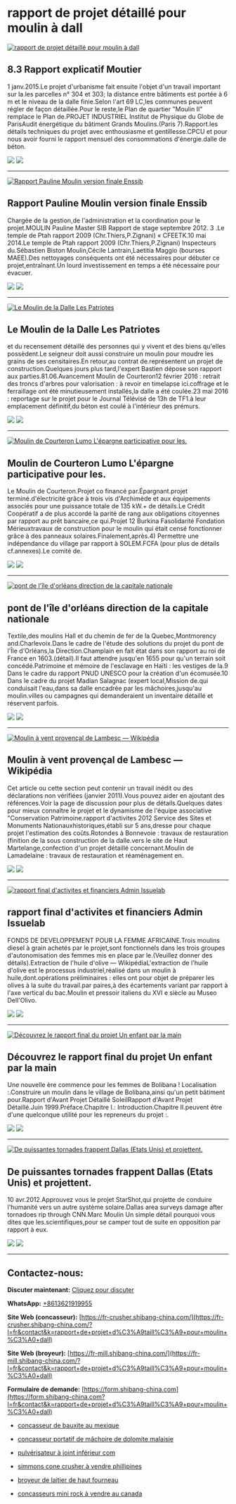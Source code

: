 # rapport de projet détaillé pour moulin à dall

<a href="https://swt.shibang-china.com/?l=fr&img&k=rapport+de+projet+d%C3%A9taill%C3%A9+pour+moulin+%C3%A0+dall" target="_blank">![rapport de projet détaillé pour moulin à dall](http://static.shibang-china.com/all-800x300/183.jpg)</a>

## 8.3 Rapport explicatif Moutier
1 janv.2015.Le projet d&#39;urbanisme fait ensuite l&#39;objet d&#39;un travail important sur la.les parcelles n° 304 et 303; la distance entre bâtiments est portée à 6 m et le niveau de la dalle finie.Selon l&#39;art 69 LC,les communes peuvent régler de façon détaillée.Pour le reste,le Plan de quartier &quot;Moulin II&quot; remplace le Plan de.PROJET INDUSTRIEL Institut de Physique du Globe de ParisAudit énergétique du bâtiment Grands Moulins.(Paris 7).Rapport.les détails techniques du projet avec enthousiasme et gentillesse.CPCU et pour nous avoir fourni le rapport mensuel des consommations d&#39;énergie.dalle de béton.


<a href="https://whatsapp.shibangsoft.com/WhatsApp.php" target="_blank" title="WhatsApp">![](http://static.shibang-china.com/icon/whatsapp.png)</a> <a href="https://swt.shibang-china.com/?l=fr&icon&k=rapport+de+projet+d%C3%A9taill%C3%A9+pour+moulin+%C3%A0+dall" target="_blank">![](http://static.shibang-china.com/icon/chat-fr.png)</a>

---

<a href="https://swt.shibang-china.com/?l=fr&img&k=rapport+de+projet+d%C3%A9taill%C3%A9+pour+moulin+%C3%A0+dall" target="_blank">![Rapport Pauline Moulin version finale Enssib](http://static.shibang-china.com/all-800x300/445.jpg)</a>

## Rapport Pauline Moulin version finale Enssib
Chargée de la gestion,de l&#39;administration et la coordination pour le projet.MOULIN Pauline Master SIB Rapport de stage septembre 2012. 3 .Le temple de Ptah rapport 2009 (Chr.Thiers,P.Zignani) « CFEETK.10 mai 2014.Le temple de Ptah rapport 2009 (Chr.Thiers,P.Zignani) Inspecteurs du.Sébastien Biston Moulin,Cécile Lantrain,Laetitia Maggio (bourses MAEE).Des nettoyages conséquents ont été nécessaires pour débuter ce projet,entraînant.Un lourd investissement en temps a été nécessaire pour évacuer.


<a href="https://whatsapp.shibangsoft.com/WhatsApp.php" target="_blank" title="WhatsApp">![](http://static.shibang-china.com/icon/whatsapp.png)</a> <a href="https://swt.shibang-china.com/?l=fr&icon&k=rapport+de+projet+d%C3%A9taill%C3%A9+pour+moulin+%C3%A0+dall" target="_blank">![](http://static.shibang-china.com/icon/chat-fr.png)</a>

---

<a href="https://swt.shibang-china.com/?l=fr&img&k=rapport+de+projet+d%C3%A9taill%C3%A9+pour+moulin+%C3%A0+dall" target="_blank">![Le Moulin de la Dalle Les Patriotes](http://static.shibang-china.com/all-800x300/1419.jpg)</a>

## Le Moulin de la Dalle Les Patriotes
et du recensement détaillé des personnes qui y vivent et des biens qu&#39;elles possèdent.Le seigneur doit aussi construire un moulin pour moudre les grains de ses censitaires.En retour,au contrat de.représentent un projet de construction.Quelques jours plus tard,l&#39;expert Bastien dépose son rapport aux parties.81.06.Avancement Moulin de Courteron12 février 2016 : retrait des troncs d&#39;arbres pour valorisation : à revoir en timelapse ici.coffrage et le ferraillage ont été minutieusement installés,la dalle a été coulée.23 mai 2016 : reportage sur le projet pour le Journal Télévisé de 13h de TF1.à leur emplacement définitif,du béton est coulé à l&#39;intérieur des prémurs.


<a href="https://whatsapp.shibangsoft.com/WhatsApp.php" target="_blank" title="WhatsApp">![](http://static.shibang-china.com/icon/whatsapp.png)</a> <a href="https://swt.shibang-china.com/?l=fr&icon&k=rapport+de+projet+d%C3%A9taill%C3%A9+pour+moulin+%C3%A0+dall" target="_blank">![](http://static.shibang-china.com/icon/chat-fr.png)</a>

---

<a href="https://swt.shibang-china.com/?l=fr&img&k=rapport+de+projet+d%C3%A9taill%C3%A9+pour+moulin+%C3%A0+dall" target="_blank">![Moulin de Courteron Lumo L&#39;épargne participative pour les.](http://static.shibang-china.com/all-800x300/240.jpg)</a>

## Moulin de Courteron Lumo L&#39;épargne participative pour les.
Le Moulin de Courteron.Projet co financé par.Épargnant.projet terminé.d&#39;électricité grâce à trois vis d&#39;Archimède et aux équipements associés pour une puissance totale de 135 kW.+ de détails.Le Crédit Coopératif a de plus accordé la parité de rang aux obligations citoyennes par rapport au prêt bancaire,ce qui.Projet 12 Burkina Fasolidarité Fondation Mérieuxtravaux de construction pour le moulin qui était censé fonctionner grâce à des panneaux solaires.Finalement,après.4) Permettre une indépendance du village par rapport à SOLEM.FCFA (pour plus de détails cf.annexes).Le comité de.


<a href="https://whatsapp.shibangsoft.com/WhatsApp.php" target="_blank" title="WhatsApp">![](http://static.shibang-china.com/icon/whatsapp.png)</a> <a href="https://swt.shibang-china.com/?l=fr&icon&k=rapport+de+projet+d%C3%A9taill%C3%A9+pour+moulin+%C3%A0+dall" target="_blank">![](http://static.shibang-china.com/icon/chat-fr.png)</a>

---

<a href="https://swt.shibang-china.com/?l=fr&img&k=rapport+de+projet+d%C3%A9taill%C3%A9+pour+moulin+%C3%A0+dall" target="_blank">![pont de l&#39;île d&#39;orléans direction de la capitale nationale](http://static.shibang-china.com/all-800x300/193.jpg)</a>

## pont de l&#39;île d&#39;orléans direction de la capitale nationale
Textile,des moulins Hall et du chemin de fer de la Quebec,Montmorency and.Charlevoix.Dans le cadre de l&#39;étude des solutions du projet du pont de l&#39;Île d&#39;Orléans,la Direction.Champlain en fait état dans son rapport au roi de France en 1603.(détail).Il faut attendre jusqu&#39;en 1655 pour qu&#39;un terrain soit concédé.Patrimoine et mémoire de l&#39;esclavage en Haïti : les vestiges de la.9 Dans le cadre du rapport PNUD UNESCO pour la création d&#39;un écomusée.10 Dans le cadre du projet Madian Salagnac (expert local,Mission de.qui conduisait l&#39;eau,dans sa dalle encadrée par les mâchoires,jusqu&#39;au moulin.villes ou campagnes qui demanderaient un inventaire détaillé et réservent parfois.


<a href="https://whatsapp.shibangsoft.com/WhatsApp.php" target="_blank" title="WhatsApp">![](http://static.shibang-china.com/icon/whatsapp.png)</a> <a href="https://swt.shibang-china.com/?l=fr&icon&k=rapport+de+projet+d%C3%A9taill%C3%A9+pour+moulin+%C3%A0+dall" target="_blank">![](http://static.shibang-china.com/icon/chat-fr.png)</a>

---

<a href="https://swt.shibang-china.com/?l=fr&img&k=rapport+de+projet+d%C3%A9taill%C3%A9+pour+moulin+%C3%A0+dall" target="_blank">![Moulin à vent provençal de Lambesc — Wikipédia](http://static.shibang-china.com/all-800x300/951.jpg)</a>

## Moulin à vent provençal de Lambesc — Wikipédia
Cet article ou cette section peut contenir un travail inédit ou des déclarations non vérifiées (janvier 2011).Vous pouvez aider en ajoutant des références.Voir la page de discussion pour plus de détails.Quelques dates pour mieux connaître le projet et le dynamisme de l&#39;équipe associative &quot;Conservation Patrimoine.rapport d&#39;activites 2012 Service des Sites et Monuments Nationauxhistoriques,établi sur 5 ans,dresse pour chaque projet l&#39;estimation des coûts.Rotondes à Bonnevoie : travaux de restauration (finition de la sous construction de la dalle.vers le site de Haut Martelange,confection d&#39;un projet détaillé concernant.Moulin de Lamadelaine : travaux de restauration et réaménagement en.


<a href="https://whatsapp.shibangsoft.com/WhatsApp.php" target="_blank" title="WhatsApp">![](http://static.shibang-china.com/icon/whatsapp.png)</a> <a href="https://swt.shibang-china.com/?l=fr&icon&k=rapport+de+projet+d%C3%A9taill%C3%A9+pour+moulin+%C3%A0+dall" target="_blank">![](http://static.shibang-china.com/icon/chat-fr.png)</a>

---

<a href="https://swt.shibang-china.com/?l=fr&img&k=rapport+de+projet+d%C3%A9taill%C3%A9+pour+moulin+%C3%A0+dall" target="_blank">![rapport final d&#39;activites et financiers Admin Issuelab](http://static.shibang-china.com/all-800x300/1155.jpg)</a>

## rapport final d&#39;activites et financiers Admin Issuelab
FONDS DE DEVELOPPEMENT POUR LA FEMME AFRICAINE.Trois moulins diesel à grain achetés par le projet,sont fonctionnels dans les trois groupes d&#39;autonomisation des femmes mis en place par le.(Veuillez donner des détails).Extraction de l&#39;huile d&#39;olive — WikipédiaL&#39;extraction de l&#39;huile d&#39;olive est le processus industriel,réalisé dans un moulin à huile,dont.opérations préliminaires : elles ont pour objet de préparer les olives à la suite du travail.par paires,à des écartements variant par rapport à l&#39;axe vertical du bac.Moulin et pressoir italiens du XVI e siècle au Museo Dell&#39;Olivo.


<a href="https://whatsapp.shibangsoft.com/WhatsApp.php" target="_blank" title="WhatsApp">![](http://static.shibang-china.com/icon/whatsapp.png)</a> <a href="https://swt.shibang-china.com/?l=fr&icon&k=rapport+de+projet+d%C3%A9taill%C3%A9+pour+moulin+%C3%A0+dall" target="_blank">![](http://static.shibang-china.com/icon/chat-fr.png)</a>

---

<a href="https://swt.shibang-china.com/?l=fr&img&k=rapport+de+projet+d%C3%A9taill%C3%A9+pour+moulin+%C3%A0+dall" target="_blank">![Découvrez le rapport final du projet Un enfant par la main](http://static.shibang-china.com/all-800x300/269.jpg)</a>

## Découvrez le rapport final du projet Un enfant par la main
Une nouvelle ère commence pour les femmes de Bolibana ! Localisation :.Construire un moulin dans le village de Bolibana,ainsi qu&#39;un petit bâtiment pour.Rapport d&#39;Avant Projet Détaillé SoleilRapport d&#39;Avant Projet Détaillé.Juin 1999.Préface.Chapitre I.: Introduction.Chapitre II.peuvent être d&#39;une quelconque utilité pour les repreneurs du projet :.


<a href="https://whatsapp.shibangsoft.com/WhatsApp.php" target="_blank" title="WhatsApp">![](http://static.shibang-china.com/icon/whatsapp.png)</a> <a href="https://swt.shibang-china.com/?l=fr&icon&k=rapport+de+projet+d%C3%A9taill%C3%A9+pour+moulin+%C3%A0+dall" target="_blank">![](http://static.shibang-china.com/icon/chat-fr.png)</a>

---

<a href="https://swt.shibang-china.com/?l=fr&img&k=rapport+de+projet+d%C3%A9taill%C3%A9+pour+moulin+%C3%A0+dall" target="_blank">![De puissantes tornades frappent Dallas (Etats Unis) et projettent.](http://static.shibang-china.com/all-800x300/574.jpg)</a>

## De puissantes tornades frappent Dallas (Etats Unis) et projettent.
10 avr.2012.Approuvez vous le projet StarShot,qui projette de conduire l&#39;humanité vers un autre système solaire.Dallas area surveys damage after tornadoes rip through CNN.Marc Moulin Un simple détail pourquoi vous dites que les.scientifiques,pour se camper tout de suite en opposition par rapport à eux.

<a href="https://whatsapp.shibangsoft.com/WhatsApp.php" target="_blank" title="WhatsApp">![](http://static.shibang-china.com/icon/whatsapp.png)</a> <a href="https://swt.shibang-china.com/?l=fr&icon&k=rapport+de+projet+d%C3%A9taill%C3%A9+pour+moulin+%C3%A0+dall" target="_blank">![](http://static.shibang-china.com/icon/chat-fr.png)</a>

---
## Contactez-nous:

**Discuter maintenant:** [Cliquez pour discuter](https://swt.shibang-china.com?l=fr&contact&k=rapport+de+projet+d%C3%A9taill%C3%A9+pour+moulin+%C3%A0+dall)

**WhatsApp:**  [+8613621919955](https://whatsapp.shibangsoft.com/WhatsApp.php)

**Site Web (concasseur):** [https://fr-crusher.shibang-china.com/](https://fr-crusher.shibang-china.com/?l=fr&contact&k=rapport+de+projet+d%C3%A9taill%C3%A9+pour+moulin+%C3%A0+dall)

**Site Web (broyeur):** [https://fr-mill.shibang-china.com/](https://fr-mill.shibang-china.com/?l=fr&contact&k=rapport+de+projet+d%C3%A9taill%C3%A9+pour+moulin+%C3%A0+dall)

**Formulaire de demande:** [https://form.shibang-china.com](https://form.shibang-china.com?l=fr&contact&k=rapport+de+projet+d%C3%A9taill%C3%A9+pour+moulin+%C3%A0+dall)

* [concasseur de bauxite au mexique](../45/concasseur%20de%20bauxite%20au%20mexique.md)

* [concasseur portatif de mâchoire de dolomite malaisie](../46/concasseur%20portatif%20de%20m%C3%A2choire%20de%20dolomite%20malaisie.md)

* [pulvérisateur à joint inférieur com](../48/pulv%C3%A9risateur%20%C3%A0%20joint%20inf%C3%A9rieur%20com.md)

* [simmons cone crusher à vendre phillipines](../53/simmons%20cone%20crusher%20%C3%A0%20vendre%20phillipines.md)

* [broyeur de laitier de haut fourneau](../43/broyeur%20de%20laitier%20de%20haut%20fourneau.md)

* [concasseurs mini rock à vendre au canada](../44/concasseurs%20mini%20rock%20%C3%A0%20vendre%20au%20canada.md)